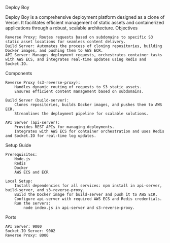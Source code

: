 Deploy Boy

Deploy Boy is a comprehensive deployment platform designed as a clone of Vercel. It facilitates efficient management of static assets and containerized applications through a robust, scalable architecture.
Objectives

    Reverse Proxy: Routes requests based on subdomains to specific S3 static asset locations for seamless content delivery.
    Build Server: Automates the process of cloning repositories, building Docker images, and pushing them to AWS ECR.
    API Server: Manages deployment requests, orchestrates container tasks with AWS ECS, and integrates real-time updates using Redis and Socket.IO.

Components

    Reverse Proxy (s3-reverse-proxy):
        Handles dynamic routing of requests to S3 static assets.
        Ensures efficient content management based on subdomains.

    Build Server (build-server):
        Clones repositories, builds Docker images, and pushes them to AWS ECR.
        Streamlines the deployment pipeline for scalable solutions.

    API Server (api-server):
        Provides REST APIs for managing deployments.
        Integrates with AWS ECS for container orchestration and uses Redis and Socket.IO for real-time log updates.

Setup Guide

    Prerequisites:
        Node.js
        Redis
        Docker
        AWS ECS and ECR

    Local Setup:
        Install dependencies for all services: npm install in api-server, build-server, and s3-reverse-proxy.
        Build the Docker image for build-server and push it to AWS ECR.
        Configure api-server with required AWS ECS and Redis credentials.
        Run the servers:
            node index.js in api-server and s3-reverse-proxy.

Ports

    API Server: 9000
    Socket.IO Server: 9002
    Reverse Proxy: 8000
